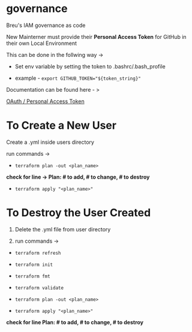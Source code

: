 # governance

Breu's IAM governance as code

New Mainterner must provide their **Personal Access Token** for GitHub in their own Local Environment

This can be done in the follwing way ->

- Set env variable by setting the token to .bashrc/.bash_profile

- example - `export GITHUB_TOKEN="${token_string}"`

Documentation can be found here - >

[OAuth / Personal Access Token](https://registry.terraform.io/providers/integrations/github/latest/docs#oauth--personal-access-token)

# To Create a New User

Create a <username>.yml inside users directory

run commands ->

- `terraform plan -out <plan_name>`

**check for line -> Plan: # to add, # to change, # to destroy**

- `terraform apply "<plan_name>"`

# To Destroy the User Created

1. Delete the <name>.yml file from user directory

2. run commands ->

- `terraform refresh`

- `terraform init`

- `terraform fmt`

- `terraform validate`

- `terraform plan -out <plan_name>`

- `terraform apply "<plan_name>"`

**check for line Plan: # to add, # to change, # to destroy**
